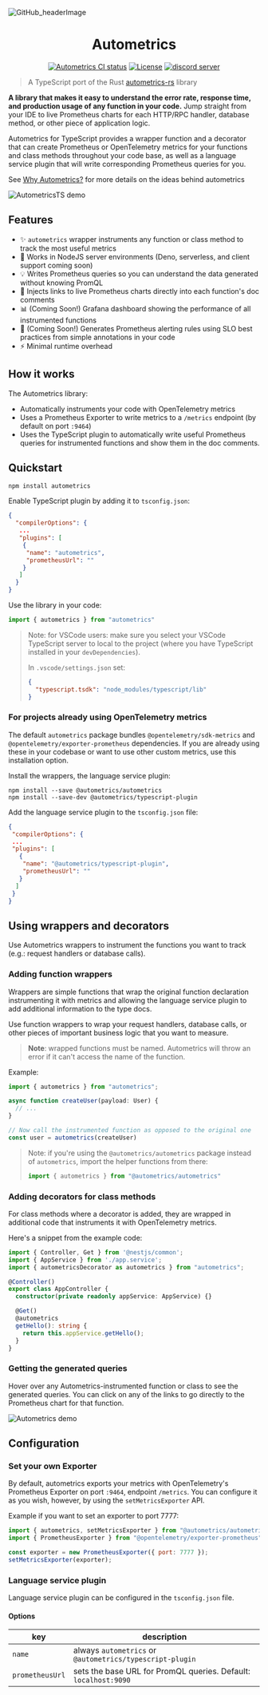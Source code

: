 ![GitHub_headerImage](https://user-images.githubusercontent.com/3262610/221191767-73b8a8d9-9f8b-440e-8ab6-75cb3c82f2bc.png)

<div align="center">
<h1>Autometrics</h1>
<a href="https://github.com/autometrics-dev/autometrics-ts/actions?query=branch%3Amain"><img src="https://github.com/autometrics-dev/autometrics-ts/actions/workflows/check_wrappers.yml/badge.svg?event=push&branch=main" alt="Autometrics CI status" /></a>
<a href="https://opensource.org/licenses/MIT" rel="nofollow"><img src="https://img.shields.io/npm/l/@autometrics/autometrics" alt="License"></a>
<a href="https://discord.gg/MJr7pYzZQ4" rel="nofollow"><img src="https://img.shields.io/discord/950489382626951178?label=Discord&logo=discord&logoColor=white" alt="discord server"></a>
</div>

> A TypeScript port of the Rust
> [autometrics-rs](https://github.com/fiberplane/autometrics-rs) library

**A library that makes it easy to understand the error rate, response time, and
production usage of any function in your code.** Jump straight from your IDE to
live Prometheus charts for each HTTP/RPC handler, database method, or other
piece of application logic.

Autometrics for TypeScript provides a wrapper function and a decorator that can
create Prometheus or OpenTelemetry metrics for your functions and class methods
throughout your code base, as well as a language service plugin that will write
corresponding Prometheus queries for you.

See [Why Autometrics?](https://github.com/autometrics-dev#why-autometrics) for
more details on the ideas behind autometrics

![AutometricsTS demo](./assets/autometrics-ts-demo.gif)

## Features

- ✨ `autometrics` wrapper instruments any function or class method to track the
  most useful metrics
- 🌳 Works in NodeJS server environments (Deno, serverless, and client support coming
  soon)
- 💡 Writes Prometheus queries so you can understand the data generated without
  knowing PromQL
- 🔗 Injects links to live Prometheus charts directly into each function's doc
  comments
- 📊 (Coming Soon!) Grafana dashboard showing the performance of all
  instrumented functions
- 🚨 (Coming Soon!) Generates Prometheus alerting rules using SLO best practices
  from simple annotations in your code
- ⚡ Minimal runtime overhead

## How it works

The Autometrics library:
- Automatically instruments your code with OpenTelemetry metrics
- Uses a Prometheus Exporter to write metrics to a `/metrics` endpoint (by
	default on port `:9464`)
- Uses the TypeScript plugin to automatically write useful Prometheus queries
	for instrumented functions and show them in the doc comments.

## Quickstart

```shell
npm install autometrics
```

Enable TypeScript plugin by adding it to `tsconfig.json`:

```json
{
  "compilerOptions": {
   ...
   "plugins": [
    {
     "name": "autometrics",
     "prometheusUrl": ""
    }
   ]
  }
}
```

Use the library in your code:

```typescript
import { autometrics } from "autometrics"
```

> Note: for VSCode users: make sure you select your VSCode TypeScript server
> to local to the project (where you have TypeScript installed in your
> `devDependencies`).
>
> In `.vscode/settings.json` set:
>
> ```json
> {
>   "typescript.tsdk": "node_modules/typescript/lib"
> }
> ```

### For projects already using OpenTelemetry metrics

The default `autometrics` package bundles `@opentelemetry/sdk-metrics` and
`@opentelemetry/exporter-prometheus` dependencies. If you are already using
these in your codebase or want to use other custom metrics, use this
installation option.

Install the wrappers, the language service plugin:

```shell
npm install --save @autometrics/autometrics
npm install --save-dev @autometrics/typescript-plugin
```

Add the language service plugin to the `tsconfig.json` file:

```json
{
 "compilerOptions": {
 ...
 "plugins": [
   {
    "name": "@autometrics/typescript-plugin",
    "prometheusUrl": ""
   }
  ]
 }
}
```

## Using wrappers and decorators

Use Autometrics wrappers to instrument the functions you want to track (e.g.:
request handlers or database calls).

### Adding function wrappers

Wrappers are simple functions that wrap the original function declaration
instrumenting it with metrics and allowing the language service plugin to add
additional information to the type docs.

Use function wrappers to wrap your request handlers, database calls, or other
pieces of important business logic that you want to measure.

> **Note**: wrapped functions must be named. Autometrics will throw an error if
> it can't access the name of the function.

Example:

```typescript
import { autometrics } from "autometrics";

async function createUser(payload: User) {
  // ...
}

// Now call the instrumented function as opposed to the original one
const user = autometrics(createUser)
```

> Note: if you're using the `@autometrics/autometrics` package instead of
> `autometrics`, import the helper functions from there:
> ```typescript
> import { autometrics } from "@autometrics/autometrics"
> ```

### Adding decorators for class methods

For class methods where a decorator is added, they are wrapped in additional
code that instruments it with OpenTelemetry metrics.

Here's a snippet from the example code:

```typescript
import { Controller, Get } from '@nestjs/common';
import { AppService } from './app.service';
import { autometricsDecorator as autometrics } from "autometrics";

@Controller()
export class AppController {
  constructor(private readonly appService: AppService) {}

  @Get()
  @autometrics
  getHello(): string {
    return this.appService.getHello();
  }
}
```

### Getting the generated queries

Hover over any Autometrics-instrumented function or class to see the generated
queries. You can click on any of the links to go directly to the Prometheus
chart for that function.

![Autometrics demo](./assets/demo.png)

## Configuration

### Set your own Exporter

By default, autometrics exports your metrics with OpenTelemetry's Prometheus
Exporter on port `:9464`, endpoint `/metrics`. You can configure it as you wish,
however, by using the `setMetricsExporter` API.

Example if you want to set an exporter to port 7777:

```javascript
import { autometrics, setMetricsExporter } from "@autometrics/autometrics";
import { PrometheusExporter } from "@opentelemetry/exporter-prometheus";

const exporter = new PrometheusExporter({ port: 7777 });
setMetricsExporter(exporter);
```

### Language service plugin

Language service plugin can be configured in the `tsconfig.json` file.

#### Options

| key             | description                                                     |
| --------------- | --------------------------------------------------------------- |
| `name`          | always `autometrics` or `@autometrics/typescript-plugin`        |
| `prometheusUrl` | sets the base URL for PromQL queries. Default: `localhost:9090` |
